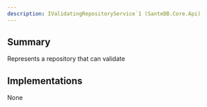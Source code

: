 ```yaml
---
description: IValidatingRepositoryService`1 (SanteDB.Core.Api)
---
```


## Summary
Represents a repository that can validate

## Implementations

None


